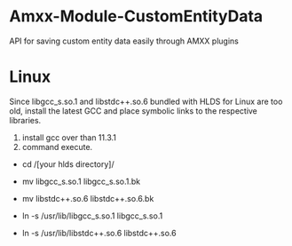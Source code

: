 # Amxx-Module-CustomEntityData
API for saving custom entity data easily through AMXX plugins

# Linux
Since libgcc_s.so.1 and libstdc++.so.6 bundled with HLDS for Linux are too old, install the latest GCC and place symbolic links to the respective libraries.

1. install gcc over than 11.3.1
2. command execute.

+ cd /[your hlds directory]/

+ mv libgcc_s.so.1 libgcc_s.so.1.bk
+ mv libstdc++.so.6 libstdc++.so.6.bk

+ ln -s /usr/lib/libgcc_s.so.1 libgcc_s.so.1
+ ln -s /usr/lib/libstdc++.so.6 libstdc++.so.6
